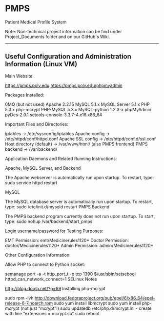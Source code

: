 PMPS
====

Patient Medical Profile System

Note: Non-technical project information can be find under Project_Documents folder and on our GitHub's Wiki.

--------------------------------------------------------------
Useful Configuration and Administration Information (Linux VM)
--------------------------------------------------------------

Main Website:

https://pmps.poly.edu
https://pmps.poly.edu/phpmyadmin

Packages Installed:

0MQ (but not used)
Apache 2.2.15
MySQL 5.1.x
MySQL Server 5.1.x
PHP 5.3.x
php-mcrypt
PHP-MySQL 5.3.x
MySQL-python 1.2.3-x
phpMyAdmin
pyDes-2.0.1
setools-console-3.3.7-4.e16.x86_64

Important Files and Directories:

iptables → /etc/sysconfig/iptables
Apache config → /etc/httpd/conf/httpd.conf
Apache SSL config → /etc/httpd/conf.d/ssl.conf
Host directory (default) → /var/www/html/ (also PMPS frontend)
PMPS backend → /var/backend/

Application Daemons and Related Running Instructions:

Apache, MySQL Server, and Backend

The Apache webserver is automatically run upon startup. To restart, type:
sudo service httpd restart

MySQL

The MySQL database server is automatically run upon startup. To restart, type:
sudo /etc/init.d/mysqld restart
PMPS Backend

The PMPS backend program currently does not run upon startup. To start, type:
sudo nohup /var/backend/start_pmps


Login username/password for Testing Purposes:

EMT Permission: emt/Medicinerules1120*
Doctor Permission: doctor/Medicinerules1120*
Admin Permission: admin/Medicinerules1120*


Other Configuration Information:

Allow PHP to connect to Python socket:

semanage port -a -t http_port_t -p tcp 1390
$/usr/sbin/setsebool httpd_can_network_connect=1
SELinux Notes

http://blog.domb.net/?p=89
Installing php-mcrypt

sudo rpm -ivh http://download.fedoraproject.org/pub/epel/6/x86_64/epel-release-6-7.noarch.rpm
sudo yum install libmcrypt
sudo yum install php-mcrypt (not just “mcrypt”!)
sudo updatedb
/etc/php.d/mcrypt.ini - create with line “extensions = mcrypt.so”
sudo reboot
